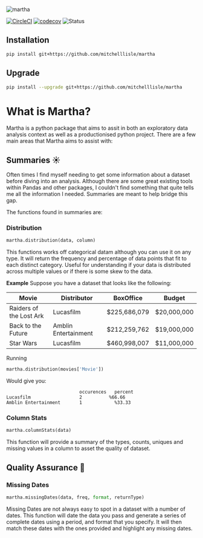 ![martha](https://user-images.githubusercontent.com/18128531/38394881-8b12db68-3973-11e8-93f5-145701744ca9.png)

[![CircleCI](https://circleci.com/gh/mitchelllisle/martha.svg?style=svg)](https://circleci.com/gh/mitchelllisle/martha)
[![codecov](https://codecov.io/gh/mitchelllisle/martha/branch/master/graph/badge.svg)](https://codecov.io/gh/mitchelllisle/martha)
![Status](https://img.shields.io/badge/status-alpha-red.svg)

## Installation
```bash
pip install git+https://github.com/mitchelllisle/martha
```
## Upgrade
```bash
pip install --upgrade git+https://github.com/mitchelllisle/martha
```

# What is Martha?
Martha is a python package that aims to assit in both an exploratory data analysis context as well as a productionised python project. There are a few main areas that Martha aims to assist with:

## Summaries ☀️
Often times I find myself needing to get some information about a dataset before diving into an analysis. Although there are some great existing tools within Pandas and other packages, I couldn't find something that quite tells me all the information I needed. Summaries are meant to help bridge this gap.

The functions found in summaries are:

### Distribution
```python
martha.distribution(data, column)
```
This functions works off categorical datam although you can use it on any type. It will return the frequency and percentage of data points that fit to each distinct category. Useful for understanding if your data is distributed across multiple values or if there is some skew to the data.

**Example**
Suppose you have a dataset that looks like the following:

| Movie                   	| Distributor          	| BoxOffice    	| Budget      	|
|-------------------------	|----------------------	|--------------	|-------------	|
| Raiders of the Lost Ark 	| Lucasfilm            	| $225,686,079 	| $20,000,000 	|
| Back to the Future      	| Amblin Entertainment 	| $212,259,762 	| $19,000,000 	|
| Star Wars               	| Lucasfilm            	| $460,998,007 	| $11,000,000 	|

Running 
```python
martha.distribution(movies['Movie'])
```
Would give you:
```
                           occurences	percent
Lucasfilm                  2          %66.66
Amblin Entertainment   	   1	        %33.33
```


### Column Stats
```python
martha.columnStats(data)
```
This function will provide a summary of the types, counts, uniques and missing values in a column to asset the quality of dataset.


## Quality Assurance 🧐 

### Missing Dates

```python
martha.missingDates(data, freq, format, returnType)
```
Missing Dates are not always easy to spot in a dataset with a number of dates. This function will date the data you pass and generate a series of complete dates using a period, and format that you specify. It will then match these dates with the ones provided and highlight any missing dates.
